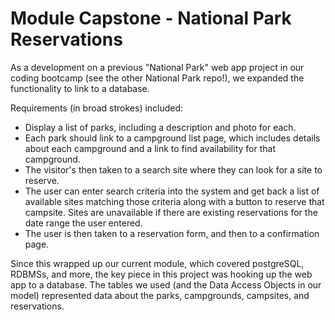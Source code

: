 # Module Capstone - National Park Reservations

As a development on a previous "National Park" web app project in our coding bootcamp (see the other National Park repo!), we expanded the functionality to link to a database. 

Requirements (in broad strokes) included:
* Display a list of parks, including a description and photo for each.
* Each park should link to a campground list page, which includes details about each campground and a link to find availability for that campground.
* The visitor's then taken to a search site where they can look for a site to reserve.
* The user can enter search criteria into the system and get back a list of available sites matching those criteria along with a button to reserve that campsite. Sites are unavailable if there are existing reservations for the date range the user entered.
* The user is then taken to a reservation form, and then to a confirmation page.
 
Since this wrapped up our current module, which covered postgreSQL, RDBMSs, and more, the key piece in this project was hooking up the web app to a database. The tables we used (and the Data Access Objects in our model) represented data about the parks, campgrounds, campsites, and reservations. 


 

